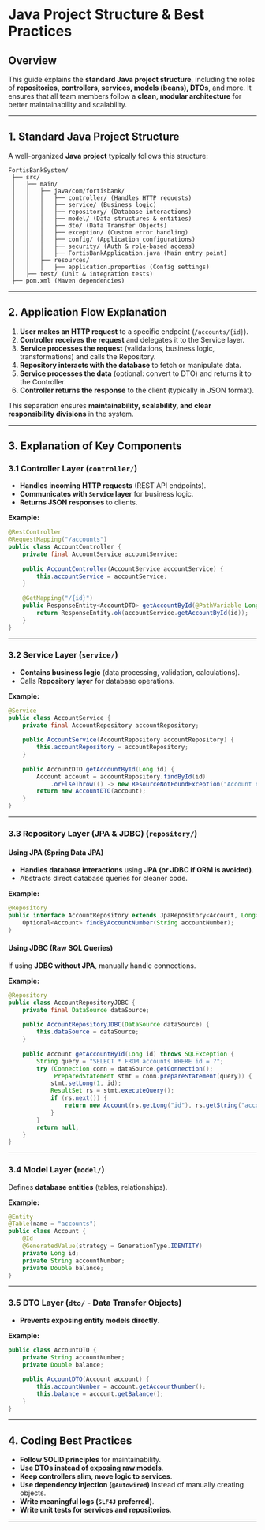 # Java Project Structure & Best Practices

## Overview
This guide explains the **standard Java project structure**, including the roles of **repositories, controllers, services, models (beans), DTOs**, and more. It ensures that all team members follow a **clean, modular architecture** for better maintainability and scalability.

---

## 1. Standard Java Project Structure
A well-organized **Java project** typically follows this structure:

```
FortisBankSystem/
 ├── src/
 │   ├── main/
 │   │   ├── java/com/fortisbank/
 │   │   │   ├── controller/ (Handles HTTP requests)
 │   │   │   ├── service/ (Business logic)
 │   │   │   ├── repository/ (Database interactions)
 │   │   │   ├── model/ (Data structures & entities)
 │   │   │   ├── dto/ (Data Transfer Objects)
 │   │   │   ├── exception/ (Custom error handling)
 │   │   │   ├── config/ (Application configurations)
 │   │   │   ├── security/ (Auth & role-based access)
 │   │   │   ├── FortisBankApplication.java (Main entry point)
 │   │   ├── resources/
 │   │   │   ├── application.properties (Config settings)
 │   ├── test/ (Unit & integration tests)
 ├── pom.xml (Maven dependencies)
```

---

## 2. Application Flow Explanation
1. **User makes an HTTP request** to a specific endpoint (`/accounts/{id}`).
2. **Controller receives the request** and delegates it to the Service layer.
3. **Service processes the request** (validations, business logic, transformations) and calls the Repository.
4. **Repository interacts with the database** to fetch or manipulate data.
5. **Service processes the data** (optional: convert to DTO) and returns it to the Controller.
6. **Controller returns the response** to the client (typically in JSON format).

This separation ensures **maintainability, scalability, and clear responsibility divisions** in the system.

---

## 3. Explanation of Key Components

### **3.1 Controller Layer** (`controller/`)
- **Handles incoming HTTP requests** (REST API endpoints).
- **Communicates with `Service` layer** for business logic.
- **Returns JSON responses** to clients.

**Example:**
```java
@RestController
@RequestMapping("/accounts")
public class AccountController {
    private final AccountService accountService;
    
    public AccountController(AccountService accountService) {
        this.accountService = accountService;
    }
    
    @GetMapping("/{id}")
    public ResponseEntity<AccountDTO> getAccountById(@PathVariable Long id) {
        return ResponseEntity.ok(accountService.getAccountById(id));
    }
}
```

---

### **3.2 Service Layer** (`service/`)
- **Contains business logic** (data processing, validation, calculations).
- Calls **Repository layer** for database operations.

**Example:**
```java
@Service
public class AccountService {
    private final AccountRepository accountRepository;
    
    public AccountService(AccountRepository accountRepository) {
        this.accountRepository = accountRepository;
    }
    
    public AccountDTO getAccountById(Long id) {
        Account account = accountRepository.findById(id)
            .orElseThrow(() -> new ResourceNotFoundException("Account not found"));
        return new AccountDTO(account);
    }
}
```

---

### **3.3 Repository Layer (JPA & JDBC)** (`repository/`)
#### **Using JPA (Spring Data JPA)**
- **Handles database interactions** using **JPA (or JDBC if ORM is avoided)**.
- Abstracts direct database queries for cleaner code.

**Example:**
```java
@Repository
public interface AccountRepository extends JpaRepository<Account, Long> {
    Optional<Account> findByAccountNumber(String accountNumber);
}
```

#### **Using JDBC (Raw SQL Queries)**
If using **JDBC without JPA**, manually handle connections.

**Example:**
```java
@Repository
public class AccountRepositoryJDBC {
    private final DataSource dataSource;
    
    public AccountRepositoryJDBC(DataSource dataSource) {
        this.dataSource = dataSource;
    }
    
    public Account getAccountById(Long id) throws SQLException {
        String query = "SELECT * FROM accounts WHERE id = ?";
        try (Connection conn = dataSource.getConnection();
             PreparedStatement stmt = conn.prepareStatement(query)) {
            stmt.setLong(1, id);
            ResultSet rs = stmt.executeQuery();
            if (rs.next()) {
                return new Account(rs.getLong("id"), rs.getString("accountNumber"), rs.getDouble("balance"));
            }
        }
        return null;
    }
}
```

---

### **3.4 Model Layer** (`model/`)
Defines **database entities** (tables, relationships).

**Example:**
```java
@Entity
@Table(name = "accounts")
public class Account {
    @Id
    @GeneratedValue(strategy = GenerationType.IDENTITY)
    private Long id;
    private String accountNumber;
    private Double balance;
}
```

---

### **3.5 DTO Layer** (`dto/` - Data Transfer Objects)
- **Prevents exposing entity models directly**.

**Example:**
```java
public class AccountDTO {
    private String accountNumber;
    private Double balance;
    
    public AccountDTO(Account account) {
        this.accountNumber = account.getAccountNumber();
        this.balance = account.getBalance();
    }
}
```

---

## 4. Coding Best Practices
- **Follow SOLID principles** for maintainability.
- **Use DTOs instead of exposing raw models**.
- **Keep controllers slim, move logic to services**.
- **Use dependency injection (`@Autowired`)** instead of manually creating objects.
- **Write meaningful logs (`SLF4J` preferred)**.
- **Write unit tests for services and repositories**.

---

